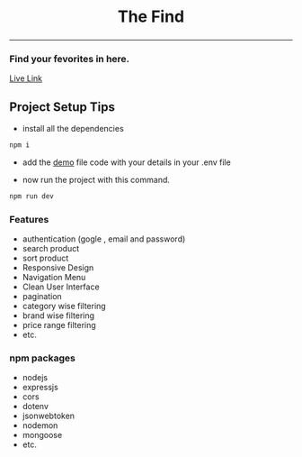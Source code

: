 # <h1 style="text-align:center ; padding:5px 10px">The Find</h1>
<hr>
<h3>Find your fevorites in here.</h3>

[Live Link](https://thefind-137e7.web.app/)


## Project Setup Tips

- install all the dependencies

```javascript
npm i
```

- add the [demo](./env_example.txt) file code with your details in your .env file


- now run the project with this command.
```javascript
npm run dev
```


### Features

- authentication (gogle , email and password)
- search product
- sort product
- Responsive Design
- Navigation Menu
- Clean User Interface
- pagination
- category wise filtering
- brand wise filtering
- price range filtering
- etc.

### npm packages

- nodejs
- expressjs
- cors
- dotenv
- jsonwebtoken
- nodemon
- mongoose
- etc.
